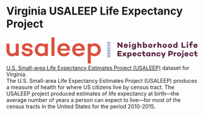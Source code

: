 # Virginia USALEEP Life Expectancy Project

![USALEEP - Neighborhood Life Expectancy Project.](https://raw.githubusercontent.com/jalbertbowden/virginia-usaleep-life-expectancy-project/master/us-small-area-life-expectancy-estimates-project-usaleep-usaleep-horizontal-color-medium.png)  
[U.S. Small-area Life Expectancy Estimates Project (USALEEP)](https://www.cdc.gov/nchs/nvss/usaleep/usaleep.html) dataset for Virginia.  
The U.S. Small-area Life Expectancy Estimates Project (USALEEP) produces a measure of health for where US citizens live by census tract.  The USALEEP project produced estimates of life expectancy at birth—the average number of years a person can expect to live—for most of the census tracts in the United States for the period 2010-2015.
